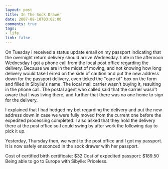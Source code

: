 ```yaml
--- 
layout: post
title: In The Sock Drawer
date: 2007-08-10T03:02:00
comments: true
tags:
- life
link: false
---
```

On Tuesday I received a status update email on my passport indicating that the overnight return delivery should arrive Wednesday.  Late in the afternoon Wednesday I got a phone call from the local post office regarding the delivery.  Because we are in the midst of moving, and not knowing how long delivery would take I erred on the side of caution and put the new address down for the passport delivery, even ticked the "care of" box on the form and filled in Sibylle's name.  The local mail carrier wasn't buying it, resulting in the phone call.  The postal agent who called said that the carrier wasn't aware that I was living there, and further that there was no one home to sign for the delivery.

I explained that I had hedged my bet regarding the delivery and put the new address down in case we were fully moved from the current one before the expedited processing completed.  I also asked that they hold the delivery there at the post office so I could swing by after work the following day to pick it up.

Yesterday, Thursday then, we went to the post office and I got my passport.  It is now safely ensconced in the sock drawer with her passport.

Cost of certified birth certificate: $32
Cost of expedited passport: $189.50
Being able to go to Europe with Sibylle: Priceless.

